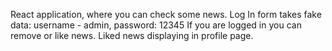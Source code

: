 React application, where you can check some news.
Log In form takes fake data: username - admin, password: 12345
If you are logged in you can remove or like news. 
Liked news displaying in profile page.
